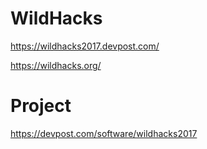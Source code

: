 # WildHacks
https://wildhacks2017.devpost.com/

https://wildhacks.org/

# Project
https://devpost.com/software/wildhacks2017
